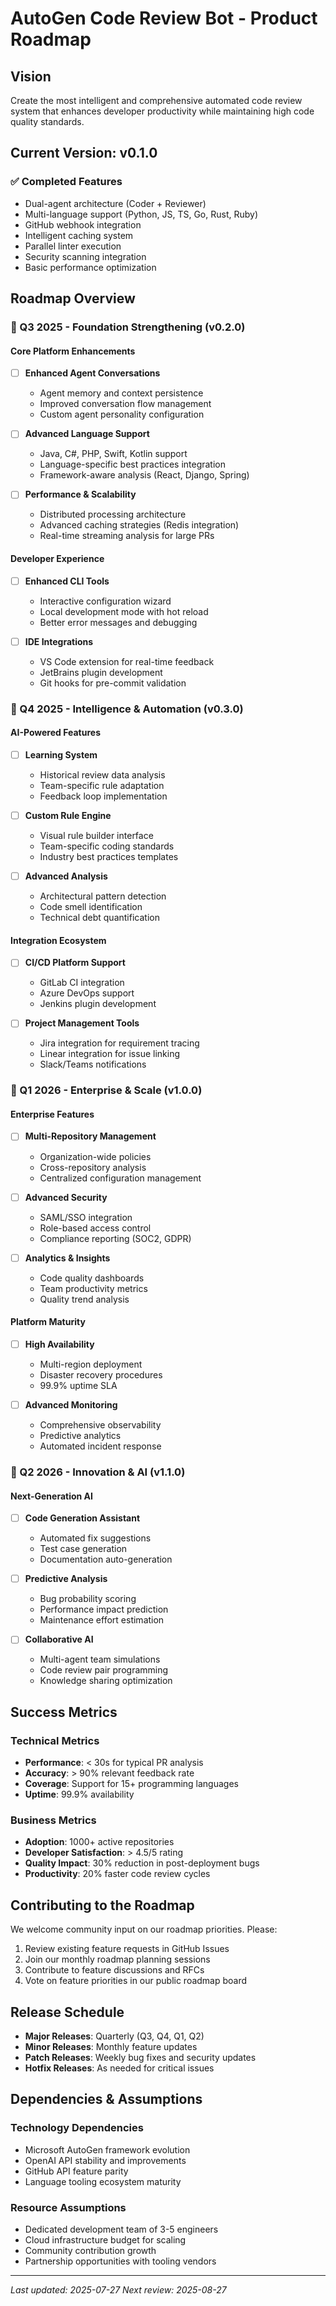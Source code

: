 # AutoGen Code Review Bot - Product Roadmap

## Vision
Create the most intelligent and comprehensive automated code review system that enhances developer productivity while maintaining high code quality standards.

## Current Version: v0.1.0

### ✅ Completed Features
- Dual-agent architecture (Coder + Reviewer)
- Multi-language support (Python, JS, TS, Go, Rust, Ruby)
- GitHub webhook integration
- Intelligent caching system
- Parallel linter execution
- Security scanning integration
- Basic performance optimization

## Roadmap Overview

### 🎯 Q3 2025 - Foundation Strengthening (v0.2.0)

#### Core Platform Enhancements
- [ ] **Enhanced Agent Conversations**
  - Agent memory and context persistence
  - Improved conversation flow management
  - Custom agent personality configuration

- [ ] **Advanced Language Support**
  - Java, C#, PHP, Swift, Kotlin support
  - Language-specific best practices integration
  - Framework-aware analysis (React, Django, Spring)

- [ ] **Performance & Scalability**
  - Distributed processing architecture
  - Advanced caching strategies (Redis integration)
  - Real-time streaming analysis for large PRs

#### Developer Experience
- [ ] **Enhanced CLI Tools**
  - Interactive configuration wizard
  - Local development mode with hot reload
  - Better error messages and debugging

- [ ] **IDE Integrations**
  - VS Code extension for real-time feedback
  - JetBrains plugin development
  - Git hooks for pre-commit validation

### 🚀 Q4 2025 - Intelligence & Automation (v0.3.0)

#### AI-Powered Features
- [ ] **Learning System**
  - Historical review data analysis
  - Team-specific rule adaptation
  - Feedback loop implementation

- [ ] **Custom Rule Engine**
  - Visual rule builder interface
  - Team-specific coding standards
  - Industry best practices templates

- [ ] **Advanced Analysis**
  - Architectural pattern detection
  - Code smell identification
  - Technical debt quantification

#### Integration Ecosystem
- [ ] **CI/CD Platform Support**
  - GitLab CI integration
  - Azure DevOps support
  - Jenkins plugin development

- [ ] **Project Management Tools**
  - Jira integration for requirement tracing
  - Linear integration for issue linking
  - Slack/Teams notifications

### 🌟 Q1 2026 - Enterprise & Scale (v1.0.0)

#### Enterprise Features
- [ ] **Multi-Repository Management**
  - Organization-wide policies
  - Cross-repository analysis
  - Centralized configuration management

- [ ] **Advanced Security**
  - SAML/SSO integration
  - Role-based access control
  - Compliance reporting (SOC2, GDPR)

- [ ] **Analytics & Insights**
  - Code quality dashboards
  - Team productivity metrics
  - Quality trend analysis

#### Platform Maturity
- [ ] **High Availability**
  - Multi-region deployment
  - Disaster recovery procedures
  - 99.9% uptime SLA

- [ ] **Advanced Monitoring**
  - Comprehensive observability
  - Predictive analytics
  - Automated incident response

### 🔮 Q2 2026 - Innovation & AI (v1.1.0)

#### Next-Generation AI
- [ ] **Code Generation Assistant**
  - Automated fix suggestions
  - Test case generation
  - Documentation auto-generation

- [ ] **Predictive Analysis**
  - Bug probability scoring
  - Performance impact prediction
  - Maintenance effort estimation

- [ ] **Collaborative AI**
  - Multi-agent team simulations
  - Code review pair programming
  - Knowledge sharing optimization

## Success Metrics

### Technical Metrics
- **Performance**: < 30s for typical PR analysis
- **Accuracy**: > 90% relevant feedback rate
- **Coverage**: Support for 15+ programming languages
- **Uptime**: 99.9% availability

### Business Metrics
- **Adoption**: 1000+ active repositories
- **Developer Satisfaction**: > 4.5/5 rating
- **Quality Impact**: 30% reduction in post-deployment bugs
- **Productivity**: 20% faster code review cycles

## Contributing to the Roadmap

We welcome community input on our roadmap priorities. Please:

1. Review existing feature requests in GitHub Issues
2. Join our monthly roadmap planning sessions
3. Contribute to feature discussions and RFCs
4. Vote on feature priorities in our public roadmap board

## Release Schedule

- **Major Releases**: Quarterly (Q3, Q4, Q1, Q2)
- **Minor Releases**: Monthly feature updates
- **Patch Releases**: Weekly bug fixes and security updates
- **Hotfix Releases**: As needed for critical issues

## Dependencies & Assumptions

### Technology Dependencies
- Microsoft AutoGen framework evolution
- OpenAI API stability and improvements
- GitHub API feature parity
- Language tooling ecosystem maturity

### Resource Assumptions
- Dedicated development team of 3-5 engineers
- Cloud infrastructure budget for scaling
- Community contribution growth
- Partnership opportunities with tooling vendors

---

*Last updated: 2025-07-27*
*Next review: 2025-08-27*